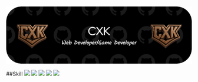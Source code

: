![Header](./img/CXK.png)

##Skill
<img src="{	https://img.shields.io/badge/HTML5-E34F26?style=for-the-badge&logo=html5&logoColor=white}" />
<img src="{	https://img.shields.io/badge/CSS3-1572B6?style=for-the-badge&logo=css3&logoColor=white}" />
<img src="{	https://img.shields.io/badge/JavaScript-323330?style=for-the-badge&logo=javascript&logoColor=F7DF1E}" />
<img src="{	https://img.shields.io/badge/PHP-777BB4?style=for-the-badge&logo=php&logoColor=white}" />
<img src="{	https://img.shields.io/badge/Python-FFD43B?style=for-the-badge&logo=python&logoColor=blue}" />
